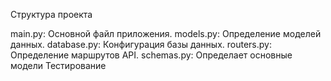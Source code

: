 Структура проекта

main.py: Основной файл приложения.
models.py: Определение моделей данных.
database.py: Конфигурация базы данных.
routers.py: Определение маршрутов API.
schemas.py: Определает основные модели
Тестирование
